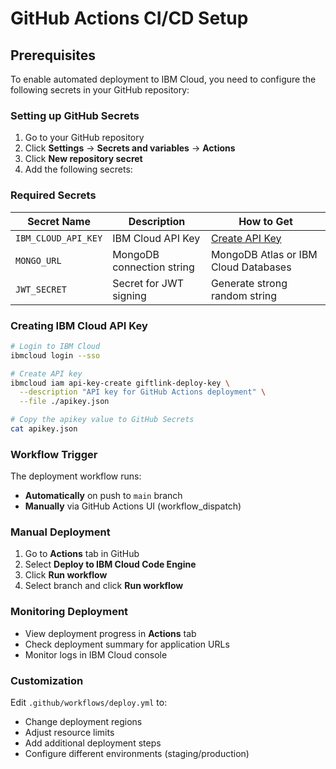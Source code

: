 # GitHub Actions CI/CD Setup

## Prerequisites

To enable automated deployment to IBM Cloud, you need to configure the following secrets in your GitHub repository:

### Setting up GitHub Secrets

1. Go to your GitHub repository
2. Click **Settings** → **Secrets and variables** → **Actions**
3. Click **New repository secret**
4. Add the following secrets:

### Required Secrets

| Secret Name | Description | How to Get |
|------------|-------------|------------|
| `IBM_CLOUD_API_KEY` | IBM Cloud API Key | [Create API Key](https://cloud.ibm.com/iam/apikeys) |
| `MONGO_URL` | MongoDB connection string | MongoDB Atlas or IBM Cloud Databases |
| `JWT_SECRET` | Secret for JWT signing | Generate strong random string |

### Creating IBM Cloud API Key

```bash
# Login to IBM Cloud
ibmcloud login --sso

# Create API key
ibmcloud iam api-key-create giftlink-deploy-key \
  --description "API key for GitHub Actions deployment" \
  --file ./apikey.json

# Copy the apikey value to GitHub Secrets
cat apikey.json
```

### Workflow Trigger

The deployment workflow runs:
- **Automatically** on push to `main` branch
- **Manually** via GitHub Actions UI (workflow_dispatch)

### Manual Deployment

1. Go to **Actions** tab in GitHub
2. Select **Deploy to IBM Cloud Code Engine**
3. Click **Run workflow**
4. Select branch and click **Run workflow**

### Monitoring Deployment

- View deployment progress in **Actions** tab
- Check deployment summary for application URLs
- Monitor logs in IBM Cloud console

### Customization

Edit `.github/workflows/deploy.yml` to:
- Change deployment regions
- Adjust resource limits
- Add additional deployment steps
- Configure different environments (staging/production)